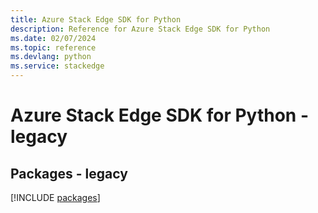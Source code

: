 ```yaml
---
title: Azure Stack Edge SDK for Python
description: Reference for Azure Stack Edge SDK for Python
ms.date: 02/07/2024
ms.topic: reference
ms.devlang: python
ms.service: stackedge
---
```

# Azure Stack Edge SDK for Python - legacy
## Packages - legacy
[!INCLUDE [packages](stack-edge-index.md)]